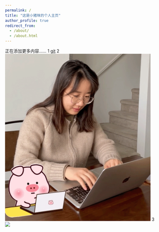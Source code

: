 ```yaml
---
permalink: /
title: "这是小猪咪的个人主页"
author_profile: true
redirect_from: 
  - /about/
  - /about.html
---
```


正在添加更多内容......
1
[git](../images/working-loop.gif)
2
<img src='/images/working-loop.gif'>
3
<img src='working-loop.gif'>
